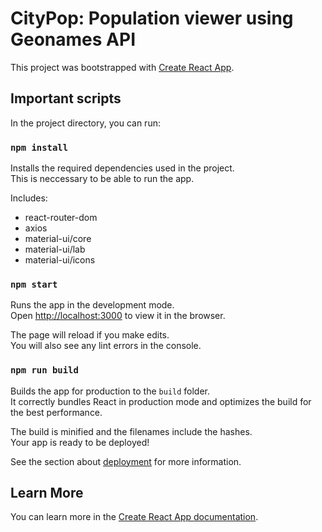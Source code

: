 # CityPop: Population viewer using Geonames API

This project was bootstrapped with [Create React App](https://github.com/facebook/create-react-app).

## Important scripts

In the project directory, you can run:

### `npm install`

Installs the required dependencies used in the project.\
This is neccessary to be able to run the app.

Includes:
- react-router-dom
- axios
- material-ui/core
- material-ui/lab
- material-ui/icons


### `npm start`

Runs the app in the development mode.\
Open [http://localhost:3000](http://localhost:3000) to view it in the browser.

The page will reload if you make edits.\
You will also see any lint errors in the console.


### `npm run build`

Builds the app for production to the `build` folder.\
It correctly bundles React in production mode and optimizes the build for the best performance.

The build is minified and the filenames include the hashes.\
Your app is ready to be deployed!

See the section about [deployment](https://facebook.github.io/create-react-app/docs/deployment) for more information.

## Learn More

You can learn more in the [Create React App documentation](https://facebook.github.io/create-react-app/docs/getting-started).
